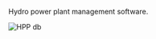 Hydro power plant management software.

![HPP db](https://github.com/user-attachments/assets/dceb139e-de23-48b5-80b2-5271bbd4d577)
